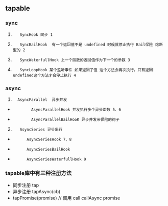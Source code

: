 ## tapable
###     sync
1.        SyncHook 同步 1
2.        SyncBailHook  有一个返回值不是 undefined 时候就停止执行 Bail保险 熔断型的 2
3.        SyncWaterfullHook 上一个函数的返回值作为下一个的参数 3
4.        SyncLoopHook 某个监听事件 如果返回了值 这个方法会再次执行，只有返回undefined这个方法才会停止执行 4
###     async
1.       AsyncParallel  异步并发
-             AsyncParallelHook 并发执行多个异步函数 5、6
-             AsyncParallelBailHooK 异步并发带保险的钩子
2.        AsyncSeries 异步串行
-           AsyncSeriesHook 7、8
-           AsyncSeriesBailHook
-           AsyncSeriesWaterfullHook 9



### tapable库中有三种注册方法 
- 同步注册 tap 
- 异步注册 tapAsync(cb) 
- tapPromise(promise)
    // 调用 call callAsync promise

